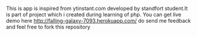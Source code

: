 
This is app is inspired from ytinstant.com developed by standfort student.It is part of project which i created during learning of php. You can get live demo here http://falling-galaxy-7093.herokuapp.com/ do send me feedback and feel free to fork this repository